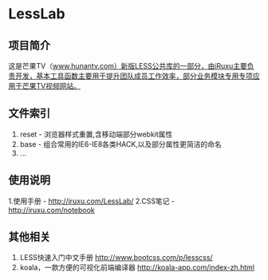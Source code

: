 LessLab
========
## 项目简介
这是芒果TV（www.hunantv.com）新版LESS公共库的一部分，由iRuxu主要负责开发，基本工具函数主要用于提升团队成员工作效率，部分业务模块专用专项应用于芒果TV视频网站。


## 文件索引
1. reset - 浏览器样式重置,含移动端部分webkit属性
2. base - 组合常用的IE6-IE8各类HACK,以及部分属性更简洁的命名
3. ...


## 使用说明
1.使用手册 - http://iruxu.com/LessLab/
2.CSS笔记 - http://iruxu.com/notebook

## 其他相关
1. LESS快速入门中文手册 http://www.bootcss.com/p/lesscss/
2. koala，一款方便的可视化前端编译器 http://koala-app.com/index-zh.html


